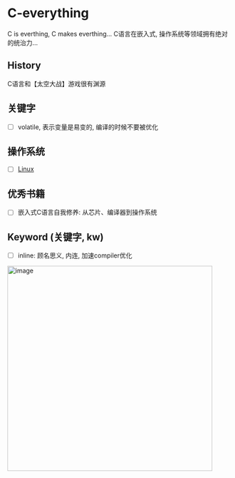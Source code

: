 # C-everything
C is everthing, C makes everthing...
C语言在嵌入式, 操作系统等领域拥有绝对的统治力...
## History
C语言和【太空大战】游戏很有渊源
## 关键字
- [ ] volatile, 表示变量是易变的, 编译的时候不要被优化
## 操作系统
- [ ] [Linux](https://github.com/torvalds/linux/tree/master)
## 优秀书籍
- [ ] 嵌入式C语言自我修养: 从芯片、编译器到操作系统
## Keyword (关键字, kw)
- [ ] inline: 顾名思义, 内连, 加速compiler优化
<img width="460" alt="image" src="https://github.com/08183080/C-everything/assets/51738561/c87ac5d2-07cd-4192-b064-d45f1681dc90">
